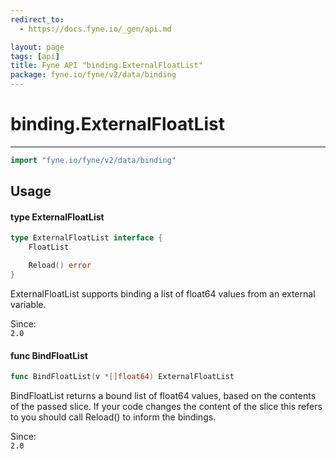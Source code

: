 ```yaml
---
redirect_to:
  - https://docs.fyne.io/_gen/api.md

layout: page
tags: [api]
title: Fyne API "binding.ExternalFloatList"
package: fyne.io/fyne/v2/data/binding
---
```

# binding.ExternalFloatList
---
```go
import "fyne.io/fyne/v2/data/binding"
```

## Usage

#### type ExternalFloatList

```go
type ExternalFloatList interface {
	FloatList

	Reload() error
}
```

ExternalFloatList supports binding a list of float64 values from an external variable.


<div class="since">Since: <code>
2.0</code></div>

#### func  BindFloatList

```go
func BindFloatList(v *[]float64) ExternalFloatList
```
BindFloatList returns a bound list of float64 values, based on the contents of the passed slice. If your code changes the content of the slice this refers to you should call Reload() to inform the bindings.


<div class="since">Since: <code>
2.0</code></div>
